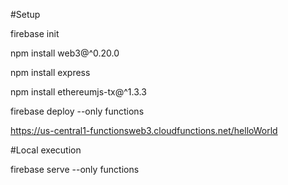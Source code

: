 #Setup

firebase init

npm install web3@^0.20.0

npm install express

npm install ethereumjs-tx@^1.3.3 

firebase deploy --only functions

https://us-central1-functionsweb3.cloudfunctions.net/helloWorld


#Local execution

firebase serve --only functions
